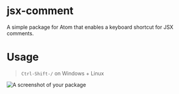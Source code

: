 # jsx-comment

A simple package for Atom that enables a keyboard shortcut for JSX comments.

# Usage

>`Ctrl-Shift-/` on Windows + Linux

![A screenshot of your package](https://f.cloud.github.com/assets/69169/2290250/c35d867a-a017-11e3-86be-cd7c5bf3ff9b.gif)
